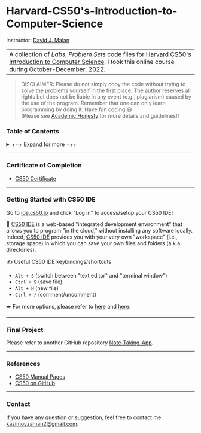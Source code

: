 Harvard-CS50's-Introduction-to-Computer-Science
===============================================

Instructor: [David J. Malan](https://cs.harvard.edu/malan/)

<table>
<tr>
<td>
A collection of <i>Labs</i>, <i>Problem Sets</i> code files for <a href="https://cs50.harvard.edu/x/2021/">Harvard CS50's Introduction to Computer Science</a>.
I took this online course during October-December, 2022.
</td>
</tr>
</table>

> DISCLAIMER: Please do not simply copy the code without trying to solve the problems yourself in the first place. The author reserves all rights but does not be liable in any event (e.g., plagiarism) caused by the use of the program. Remember that one can only learn programming by doing it. Have fun coding!😃  
(Please see [Academic Honesty](https://cs50.harvard.edu/x/2021/honesty/) for more details and guidelines!)


### Table of Contents

<details>
<summary>+++ Expand for more +++</summary>

<br>

> N.B. For all of the Problem Sets, only "**more comfortable**" ones are implemented.  

🔴 Week 1 - C  
- Lab 1
	+ [hello](./lab1/hello)
	+ [population](./lab1/population)
- Problem Set 1
	+ [credit](./pset1/credit)
	+ [mario](./pset1/mario)

🟠 Week 2 - Arrays  
- Lab 2
	+ [scrabble](./lab2/scrabble)
- Problem Set 2
	+ [readability](./pset2/readability)
	+ [substitution](./pset2/substitution)

🟡 Week 3 - Algorithms  
- Lab 3
	+[sort](./lab3/sort)
- Problem Set 3
	+ [plurality](./pset3/plurality)
	+ [tideman](./pset3/tideman)

🟢 Week 4 - Memory  
- Lab 4
	+ [volume](./lab4/volume)
- Problem Set 4
	+ [filter](./pset4/filter)
	+ [recover](./pset4/recover)

🔵 Week 5 - Data Structures  
- Lab 5
	+ [inheritance](./lab5/inheritance)
- Problem Set 5
	+ [speller](./pset5/speller)

🟣 Week 6 - Python  
- Lab 6
	+ [worldcup](./lab6/worldcup)
- Problem Set 6
	+ [credit](./pset6/credit)
	+ [dna](./pset6/dna)
	+ [hello](./pset6/hello)
	+ [mario](./pset6/mario)
	+ [readability](./pset6/readability)

🟤 Week 7 - SQL  
- Lab 7
	+ [songs](./lab7/songs)
- Problem Set 7
	+ [fiftyville](./pset7/fiftyville)
	+ [movies](./pset7/movies)

⚫️ Week 8 - HTML, CSS, JavaScript  
- Lab 8
	+ [trivia](./lab8/trivia)
- Problem Set 8
	+ [homepage](https://github.com/huaminghuangtw/huaminghuangtw.github.io) (⭐View my personal website [here](https://huaminghuangtw.github.io/) !!!)

⚪️ Week 9 - Flask  
- Lab 9
	+ [birthdays](./lab9/birthdays)
- Problem Set 9
	+ [finance](https://github.com/huaminghuangtw/CS50-Finance)

</details>

---

### Certificate of Completion

- [CS50 Certificate](https://certificates.cs50.io/768e6491-ae52-4014-ba06-b450ecfea245.png?size=A4)

---

### Getting Started with CS50 IDE
Go to [ide.cs50.io](https://ide.cs50.io/) and click "Log in" to access/setup your CS50 IDE!

📝 [CS50 IDE](https://ide.cs50.io/) is a web-based "integrated development environment" that allows you to program "in the cloud," without installing any software locally. Indeed, [CS50 IDE](https://ide.cs50.io/) provides you with your very own "workspace" (i.e., storage space) in which you can save your own files and folders (a.k.a. directories).

✍️ Useful CS50 IDE keybindings/shortcuts
- `Alt + S` (switch between "text editor" and "terminal window")
- `Ctrl + S` (save file)
- `Alt + N` (new file)
- `Ctrl + /` (comment/uncomment)

➡️ For more options, please refer to [here](https://www.pythonclassroom.com/python-cloud-options/cloud9/cloud9-cheat-sheet) and [here](https://www.reddit.com/r/cs50/comments/9he3rx/what_are_your_favourite_most_useful_cs50_ide/).

---

### Final Project

Please refer to another GitHub repository [Note-Taking-App](https://github.com/kazimovzaman2/CS50/tree/main/CS50x/final-project).

---

### References
- [CS50 Manual Pages](https://manual.cs50.io/)
- [CS50 on GitHub](https://github.com/cs50)

---

### Contact
If you have any question or suggestion, feel free to contact me kazimovzaman2@gmail.com.
